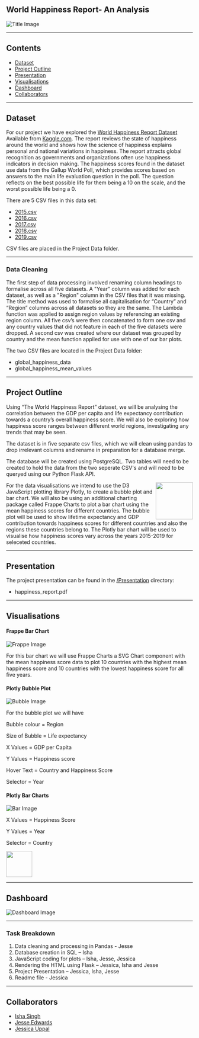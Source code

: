 ﻿## World Happiness Report- An Analysis 


![Title Image](Images/repository_image.png)

--------------------------------------------------------------------------------------------------------------------------------------------------------------------------

## Contents

* [Dataset](#dataset-header)
* [Project Outline](#project-header)
* [Presentation](#presentation-header)
* [Visualisations](#visualisation-header)
* [Dashboard](#dashboard-header)
* [Collaborators](#team-header)

--------------------------------------------------------------------------------------------------------------------------------------------------------------------------

## <a id="dataset-header"></a>Dataset

For our project we have explored the [World Happiness Report Dataset](https://www.kaggle.com/unsdsn/world-happiness)\
Available from [Kaggle.com](https://www.kaggle.com). 
The report reviews the state of happiness around the world and shows how the science of happiness explains personal and national variations in happiness. The report attracts global recognition as governments and organizations often use happiness indicators in decision making.
The happiness scores found in the dataset use data from the Gallup World Poll, which provides scores based on answers to the main life evaluation question in the poll. The question reflects on the best possible life for them being a 10 on the scale, and the worst possible life being a 0. 

There are 5 CSV files in this data set: 

* [2015.csv](https://www.kaggle.com/unsdsn/world-happiness?select=2015.csv)
* [2016.csv](https://www.kaggle.com/unsdsn/world-happiness?select=2016.csv)
* [2017.csv](https://www.kaggle.com/unsdsn/world-happiness?select=2017.csv)
* [2018.csv](https://www.kaggle.com/unsdsn/world-happiness?select=2018.csv)
* [2019.csv](https://www.kaggle.com/unsdsn/world-happiness?select=2019.csv)

CSV files are placed in the Project Data folder.

--------------------------------------------------------------------------------------------------------------------------------------------------------------------------

### Data Cleaning

The first step of data processing involved renaming column headings to formalise across all five datasets. A "Year" column was added for each dataset, as well as a "Region" column in the CSV files that it was missing. The title method was used to formalise all capitalisation for “Country” and “Region” columns across all datasets so they are the same. The Lambda function was applied to assign region values by referencing an existing region column. All five csv’s were then concatenated to form one csv and any country values that did not feature in each of the five datasets were dropped. A second csv was created where our dataset was grouped by country and the mean function applied for use with one of our bar plots.

The two CSV files are located in the Project Data folder:
* global_happiness_data
* global_happiness_mean_values

--------------------------------------------------------------------------------------------------------------------------------------------------------------------------


## <a id="project-header"></a>Project Outline

Using “The World Happiness Report” dataset, we will be analysing the correlation between the GDP per capita and life expectancy contribution towards a country’s overall happiness score. We will also be exploring how happiness score ranges between different world regions, investigating any trends that may be seen. 

The dataset is in five separate csv files, which we will clean using pandas to drop irrelevant columns and rename in preparation for a database merge.
  
The database will be created using PostgreSQL. Two tables will need to be created to hold the data from the two seperate CSV's and will need to be queryed using our Python Flask API.

[<img src="https://wiki.postgresql.org/images/a/a4/PostgreSQL_logo.3colors.svg" align="right"  width="100">](https://www.postgresql.org/)

For the data visualisations we intend to use the D3 JavaScript plotting library Plotly, to create a bubble plot and bar chart. We will also be using an additional charting package called Frappe Charts to plot a bar chart using the mean happiness scores for different countries.
The bubble plot will be used to show lifetime expectancy and GDP contribution towards happiness scores for different countries and also the regions these countries belong to. The Plotly bar chart will be used to visualise how happiness scores vary across the years 2015-2019 for seleceted countries.



--------------------------------------------------------------------------------------------------------------------------------------------------------------------------


## <a id="presentation-header"></a>Presentation

The project presentation can be found in the [/Presentation](Presentation/) directory:

* happiness_report.pdf

--------------------------------------------------------------------------------------------------------------------------------------------------------------------------


## <a id="visualisation-header"></a>Visualisations

#### Frappe Bar Chart

![Frappe Image](Images/frappe_bar_chart.JPG)


For this bar chart we will use Frappe Charts a SVG Chart component with the mean happiness score data to plot 10 countries with the highest mean happiness score and 10 countries with the lowest happiness score for all five years.

#### Plotly Bubble Plot

![Bubble Image](Images/plotly_bubble.JPG)


For the bubble plot we will have

Bubble colour = Region

Size of Bubble = Life expectancy

X Values = GDP per Capita

Y Values = Happiness score

Hover Text = Country and Happiness Score

Selector = Year

#### Plotly Bar Charts

![Bar Image](Images/plotly_bar.png)


X Values = Happiness Score

Y Values = Year

Selector = Country



<a href="https://plotly.com/javascript/"><img src="https://images.plot.ly/logo/plotlyjs-logo@2x.png" height="70"></a>

----------------------------------------------------------------------------------------------------------------------------


## <a id="dashboard-header"></a>Dashboard



![Dashboard Image](Images/final_dashboard.JPG)

----------------------------------------------------------------------------------------------------------------------------

### Task Breakdown

1. Data cleaning and processing in Pandas - Jesse
2. Database creation in SQL – Isha
3. JavaScript coding for plots – Isha, Jesse, Jessica 
4. Rendering the HTML using Flask – Jessica, Isha and Jesse 
5. Project Presentation – Jessica, Isha, Jesse
6. Readme file - Jessica

----------------------------------------------------------------------------------------------------------------------------

## <a id="team-header"></a>Collaborators

* [Isha Singh](https://github.com/isha167)
* [Jesse Edwards](https://github.com/Squonk713)
* [Jessica Uppal](https://github.com/JessicaUppal)


